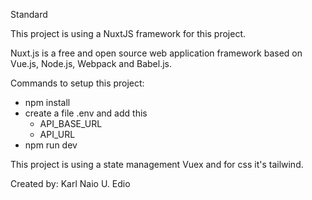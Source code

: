 <p>
    Standard
</p>
<p>
    This project is using a NuxtJS framework for this project.
</p>
<p>
    Nuxt.js is a free and open source web application framework based on Vue.js, Node.js, Webpack and Babel.js.
</p>
<p>
    Commands to setup this project:
    <ul>
        <li>
            npm install
        </li>
        <li>
            create a file .env and add this
            <ul>
                <li>API_BASE_URL</li>
                <li>API_URL</li>
            </ul>
        </li>
        <li>
            npm run dev
        </li>
    </ul>
</p>
<p>
    This project is using a state management Vuex and for css it's tailwind.
</p>
<p>
    Created by: Karl Naio U. Edio
</p>